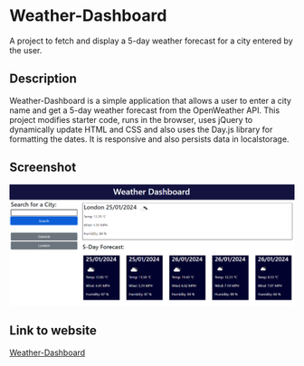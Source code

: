 # Weather-Dashboard

A project to fetch and display a 5-day weather forecast for a city entered by the user.

## Description

Weather-Dashboard is a simple application that allows a user to enter a city name and get a 5-day weather forecast from the OpenWeather API. This project modifies starter code, runs in the browser, uses jQuery to dynamically update HTML and CSS and also uses the Day.js library for formatting the dates. It is responsive and also persists data in localstorage.

## Screenshot

![Weather-Dashboard](assets/images/screenshot-of-weather-dashboard-app.PNG)

## Link to website

[Weather-Dashboard](https://obeeyoma.github.io/Weather-Dashboard/)
